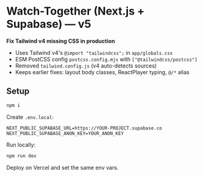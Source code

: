 # Watch-Together (Next.js + Supabase) — v5

**Fix Tailwind v4 missing CSS in production**

- Uses Tailwind v4's `@import "tailwindcss";` in `app/globals.css`
- ESM PostCSS config `postcss.config.mjs` with `["@tailwindcss/postcss"]`
- Removed `tailwind.config.js` (v4 auto-detects sources)
- Keeps earlier fixes: layout body classes, ReactPlayer typing, `@/*` alias

## Setup

```bash
npm i
```

Create `.env.local`:
```
NEXT_PUBLIC_SUPABASE_URL=https://YOUR-PROJECT.supabase.co
NEXT_PUBLIC_SUPABASE_ANON_KEY=YOUR_ANON_KEY
```

Run locally:
```bash
npm run dev
```

Deploy on Vercel and set the same env vars.
